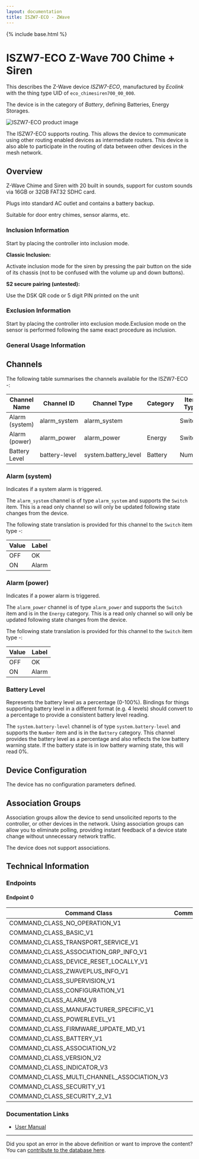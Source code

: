 ```yaml
---
layout: documentation
title: ISZW7-ECO - ZWave
---
```


{% include base.html %}

# ISZW7-ECO Z-Wave 700 Chime + Siren
This describes the Z-Wave device *ISZW7-ECO*, manufactured by *Ecolink* with the thing type UID of ```eco_chimesiren700_00_000```.

The device is in the category of *Battery*, defining Batteries, Energy Storages.

![ISZW7-ECO product image](https://opensmarthouse.org/zwavedatabase/1476/image/)


The ISZW7-ECO supports routing. This allows the device to communicate using other routing enabled devices as intermediate routers.  This device is also able to participate in the routing of data between other devices in the mesh network.

## Overview

Z-Wave Chime and Siren with 20 built in sounds, support for custom sounds via 16GB or 32GB FAT32 SDHC card.

Plugs into standard AC outlet and contains a battery backup.

Suitable for door entry chimes, sensor alarms, etc.

### Inclusion Information

Start by placing the controller into inclusion mode.

**Classic Inclusion:**  


Activate inclusion mode for the siren by pressing the pair button on the side of its chassis (not to be confused with the volume up and down buttons).

**S2 secure pairing (untested):**

Use the DSK QR code or 5 digit PIN printed on the unit

### Exclusion Information

Start by placing the controller into exclusion mode.Exclusion mode on the sensor is performed following the same exact procedure as inclusion.

### General Usage Information



## Channels

The following table summarises the channels available for the ISZW7-ECO -:

| Channel Name | Channel ID | Channel Type | Category | Item Type |
|--------------|------------|--------------|----------|-----------|
| Alarm (system) | alarm_system | alarm_system |  | Switch | 
| Alarm (power) | alarm_power | alarm_power | Energy | Switch | 
| Battery Level | battery-level | system.battery_level | Battery | Number |

### Alarm (system)
Indicates if a system alarm is triggered.

The ```alarm_system``` channel is of type ```alarm_system``` and supports the ```Switch``` item. This is a read only channel so will only be updated following state changes from the device.

The following state translation is provided for this channel to the ```Switch``` item type -:

| Value | Label     |
|-------|-----------|
| OFF | OK |
| ON | Alarm |

### Alarm (power)
Indicates if a power alarm is triggered.

The ```alarm_power``` channel is of type ```alarm_power``` and supports the ```Switch``` item and is in the ```Energy``` category. This is a read only channel so will only be updated following state changes from the device.

The following state translation is provided for this channel to the ```Switch``` item type -:

| Value | Label     |
|-------|-----------|
| OFF | OK |
| ON | Alarm |

### Battery Level
Represents the battery level as a percentage (0-100%). Bindings for things supporting battery level in a different format (e.g. 4 levels) should convert to a percentage to provide a consistent battery level reading.

The ```system.battery-level``` channel is of type ```system.battery-level``` and supports the ```Number``` item and is in the ```Battery``` category.
This channel provides the battery level as a percentage and also reflects the low battery warning state. If the battery state is in low battery warning state, this will read 0%.


## Device Configuration

The device has no configuration parameters defined.

## Association Groups

Association groups allow the device to send unsolicited reports to the controller, or other devices in the network. Using association groups can allow you to eliminate polling, providing instant feedback of a device state change without unnecessary network traffic.

The device does not support associations.
## Technical Information

### Endpoints

#### Endpoint 0

| Command Class | Comment |
|---------------|---------|
| COMMAND_CLASS_NO_OPERATION_V1| |
| COMMAND_CLASS_BASIC_V1| |
| COMMAND_CLASS_TRANSPORT_SERVICE_V1| |
| COMMAND_CLASS_ASSOCIATION_GRP_INFO_V1| |
| COMMAND_CLASS_DEVICE_RESET_LOCALLY_V1| |
| COMMAND_CLASS_ZWAVEPLUS_INFO_V1| |
| COMMAND_CLASS_SUPERVISION_V1| |
| COMMAND_CLASS_CONFIGURATION_V1| |
| COMMAND_CLASS_ALARM_V8| |
| COMMAND_CLASS_MANUFACTURER_SPECIFIC_V1| |
| COMMAND_CLASS_POWERLEVEL_V1| |
| COMMAND_CLASS_FIRMWARE_UPDATE_MD_V1| |
| COMMAND_CLASS_BATTERY_V1| |
| COMMAND_CLASS_ASSOCIATION_V2| |
| COMMAND_CLASS_VERSION_V2| |
| COMMAND_CLASS_INDICATOR_V3| |
| COMMAND_CLASS_MULTI_CHANNEL_ASSOCIATION_V3| |
| COMMAND_CLASS_SECURITY_V1| |
| COMMAND_CLASS_SECURITY_2_V1| |

### Documentation Links

* [User Manual](https://opensmarthouse.org/zwavedatabase/1476/reference/iszw7eco.pdf)

---

Did you spot an error in the above definition or want to improve the content?
You can [contribute to the database here](https://opensmarthouse.org/zwavedatabase/1476).
